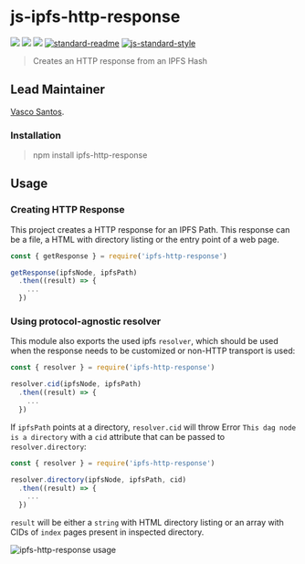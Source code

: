 # js-ipfs-http-response

[![](https://img.shields.io/badge/made%20by-Protocol%20Labs-blue.svg?style=flat-square)](http://protocol.ai)
[![](https://img.shields.io/badge/project-IPFS-blue.svg?style=flat-square)](http://ipfs.io/)
[![](https://img.shields.io/badge/freenode-%23ipfs-blue.svg?style=flat-square)](http://webchat.freenode.net/?channels=%23ipfs)
[![standard-readme](https://img.shields.io/badge/standard--readme-OK-green.svg?style=flat-square)](https://github.com/RichardLitt/standard-readme)
[![js-standard-style](https://img.shields.io/badge/code%20style-standard-brightgreen.svg?style=flat-square)](https://github.com/feross/standard)

> Creates an HTTP response from an IPFS Hash

## Lead Maintainer

[Vasco Santos](https://github.com/vasco-santos).

### Installation

> npm install ipfs-http-response

## Usage


### Creating HTTP Response

This project creates a HTTP response for an IPFS Path. This response can be a file, a HTML with directory listing or the entry point of a web page.

```js
const { getResponse } = require('ipfs-http-response')

getResponse(ipfsNode, ipfsPath)
  .then((result) => {
    ...
  })
```

### Using protocol-agnostic resolver

This module also exports the used ipfs `resolver`, which should be used when the response needs to be customized or non-HTTP transport is used:

```js
const { resolver } = require('ipfs-http-response')

resolver.cid(ipfsNode, ipfsPath)
  .then((result) => {
    ...
  })
```

If `ipfsPath` points at a directory, `resolver.cid` will throw Error `This dag node is a directory` with a `cid` attribute that can be passed to `resolver.directory`:


```js
const { resolver } = require('ipfs-http-response')

resolver.directory(ipfsNode, ipfsPath, cid)
  .then((result) => {
    ...
  })
```

`result` will be either a `string` with HTML directory listing or an array with CIDs of `index` pages present in inspected directory.

![ipfs-http-response usage](docs/ipfs-http-response.png "ipfs-http-response usage")
